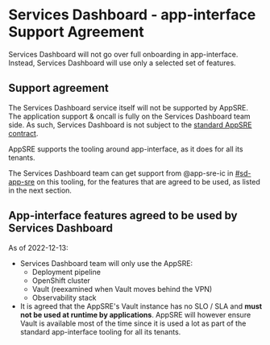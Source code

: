 # Services Dashboard - app-interface Support Agreement

Services Dashboard will not go over full onboarding in app-interface. Instead, Services Dashboard will use only a selected set of features.

## Support agreement
The Services Dashboard service itself will not be supported by AppSRE. The application support & oncall is fully on the Services Dashboard team side. As such, Services Dashboard is not subject to the [standard AppSRE contract](https://gitlab.cee.redhat.com/app-sre/contract).

AppSRE supports the tooling around app-interface, as it does for all its tenants.

The Services Dashboard team can get support from @app-sre-ic in [#sd-app-sre](https://redhat-internal.slack.com/archives/CCRND57FW) on this tooling, for the features that are agreed to be used, as listed in the next section.

## App-interface features agreed to be used by Services Dashboard

As of 2022-12-13:
* Services Dashboard team will only use the AppSRE:
  * Deployment pipeline
  * OpenShift cluster
  * Vault (reexamined when Vault moves behind the VPN)
  * Observability stack
* It is agreed that the AppSRE's Vault instance has no SLO / SLA and **must not be used at runtime by applications**. AppSRE will however ensure Vault is available most of the time since it is used a lot as part of the standard app-interface tooling for all its tenants.
